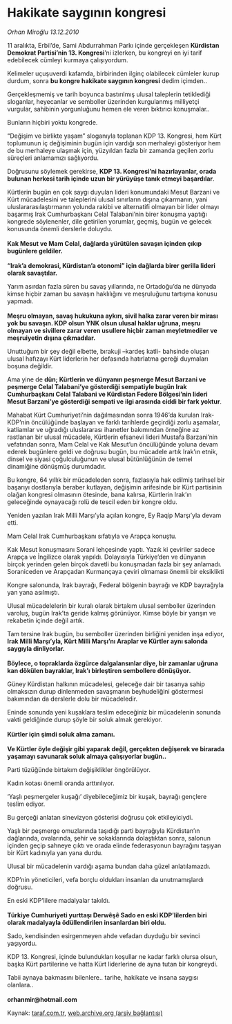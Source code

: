 # Hakikate saygının kongresi

*Orhan Miroğlu 13.12.2010*

<div class="yazi"><p>11 aralıkta, Erbil’de, Sami Abdurrahman Parkı içinde gerçekleşen <b>Kürdistan Demokrat Partisi’nin 13. Kongresi</b>’ni izlerken, bu kongreyi en iyi tarif edebilecek cümleyi kurmaya çalışıyordum.</p>
<p>Kelimeler uçuşuverdi kafamda, birbirinden ilginç olabilecek cümleler kurup durdum, sonra <b>bu kongre hakikate saygının kongresi</b> dedim içimden..</p>
<p>Gerçekleşmemiş ve tarih boyunca bastırılmış ulusal taleplerin tetiklediği sloganlar, heyecanlar ve semboller üzerinden kurgulanmış milliyetçi vurgular, sahibinin yorgunluğunu hemen ele veren bıktırıcı konuşmalar..</p>
<p>Bunların hiçbiri yoktu kongrede.</p>
<p>“Değişim ve birlikte yaşam” sloganıyla toplanan KDP 13. Kongresi, hem Kürt toplumunun iç değişiminin bugün için vardığı son merhaleyi gösteriyor hem de bu merhaleye ulaşmak için, yüzyıldan fazla bir zamanda geçilen zorlu süreçleri anlamamızı sağlıyordu.</p>
<p>Doğrusunu söylemek gerekirse, <b>KDP 13. Kongresi’ni hazırlayanlar, orada bulunan herkesi tarih içinde uzun bir yürüyüşe tanık etmeyi başardılar</b>.</p>
<p>Kürtlerin bugün en çok saygı duyulan lideri konumundaki Mesut Barzani ve Kürt mücadelesini ve taleplerini ulusal sınırların dışına çıkarmanın, yani uluslararasılaştırmanın yolunda rakibi ve alternatifi olmayan bir lider olmayı başarmış Irak Cumhurbaşkanı Celal Talabani’nin birer konuşma yaptığı kongrede söylenenler, dile getirilen yorumlar, geçmiş, bugün ve gelecek konusunda önemli derslerle doluydu.<br/><br/><b>Kak Mesut ve Mam Celal, dağlarda yürütülen savaşın içinden çıkıp bugünlere geldiler. <br/><br/></b><b>“Irak’a demokrasi, Kürdistan’a otonomi” için dağlarda birer gerilla lideri olarak savaştılar.</b></p>
<p>Yarım asırdan fazla süren bu savaş yıllarında, ne Ortadoğu’da ne dünyada kimse hiçbir zaman bu savaşın haklılığını ve meşruluğunu tartışma konusu yapmadı. <br/><br/><b>Meşru olmayan, savaş hukukuna aykırı, sivil halka zarar veren bir mirası yok bu savaşın. KDP olsun YNK olsun ulusal haklar uğruna, meşru olmayan ve sivillere zarar veren usullere hiçbir zaman meyletmediler ve meşruiyetin dışına çıkmadılar. </b></p>
<p>Unuttuğum bir şey değil elbette, bırakuji –kardeş katli- bahsinde oluşan ulusal hafızayı Kürt liderlerin her defasında hatırlatma gereği duymaları boşuna değildir. </p>
<p>Ama yine de <b>dün; Kürtlerin ve dünyanın peşmerge Mesut Barzani ve peşmerge Celal Talabani’ye gösterdiği sempatiyle bugün Irak Cumhurbaşkanı Celal Talabani ve Kürdistan Federe Bölgesi’nin lideri Mesut Barzani’ye gösterdiği sempati ve ilgi arasında ciddi bir fark yoktur</b>.</p>
<p>Mahabat Kürt Cumhuriyeti’nin dağılmasından sonra 1946’da kurulan Irak-KDP’nin öncülüğünde başlayan ve farklı tarihlerde geçirdiği zorlu aşamalar, katliamlar ve uğradığı uluslararası ihanetler bakımından örneğine az rastlanan bir ulusal mücadele, Kürtlerin efsanevi lideri Mustafa Barzani’nin vefatından sonra, Mam Celal ve Kak Mesut’un öncülüğünde yoluna devam ederek bugünlere geldi ve doğrusu bugün, bu mücadele artık Irak’ın etnik, dinsel ve siyasi çoğulculuğunun ve ulusal bütünlüğünün de temel dinamiğine dönüşmüş durumdadır.</p>
<p>Bu kongre, 64 yıllık bir mücadeleden sonra, fazlasıyla hak edilmiş tarihsel bir başarıyı dostlarıyla beraber kutlayan, değişimin arifesinde bir Kürt partisinin olağan kongresi olmasının ötesinde, bana kalırsa, Kürtlerin Irak’ın geleceğinde oynayacağı rolü de tescil eden bir kongre oldu.</p>
<p>Yeniden yazılan Irak Milli Marşı’yla açılan kongre, Ey Raqip Marşı’yla devam etti.</p>
<p>Mam Celal Irak Cumhurbaşkanı sıfatıyla ve Arapça konuştu.</p>
<p>Kak Mesut konuşmasını Sorani lehçesinde yaptı. Yazık ki çeviriler sadece Arapça ve İngilizce olarak yapıldı. Dolayısıyla Türkiye’den ve dünyanın birçok yerinden gelen birçok davetli bu konuşmadan fazla bir şey anlamadı. Soraniceden ve Arapçadan Kurmançaya çeviri olmaması önemli bir eksiklikti </p>
<p>Kongre salonunda, Irak bayrağı, Federal bölgenin bayrağı ve KDP bayrağıyla yan yana asılmıştı.</p>
<p>Ulusal mücadelelerin bir kuralı olarak birtakım ulusal semboller üzerinden varoluş, bugün Irak’ta geride kalmış görünüyor. Kimse böyle bir yarışın ve rekabetin içinde değil artık.</p>
<p>Tam tersine Irak bugün, bu semboller üzerinden birliğini yeniden inşa ediyor, <b>Irak Milli Marşı’yla, Kürt Milli Marşı’nı Araplar ve Kürtler aynı salonda saygıyla dinliyorlar. <br/><br/></b><b>Böylece, o topraklarda özgürce dalgalansınlar diye, bir zamanlar uğruna kan dökülen bayraklar, Irak’ı birleştiren sembollere dönüşüyor.</b></p>
<p>Güney Kürdistan halkının mücadelesi, geleceğe dair bir tasarıya sahip olmaksızın durup dinlenmeden savaşmanın beyhudeliğini göstermesi bakımından da derslerle dolu bir mücadeledir.</p>
<p>Eninde sonunda yeni kuşaklara teslim edeceğiniz bir mücadelenin sonunda vakti geldiğinde durup şöyle bir soluk almak gerekiyor.<br/><br/><b>Kürtler için şimdi soluk alma zamanı.<br/><br/></b><b>Ve Kürtler öyle değişir gibi yaparak değil, gerçekten değişerek ve birarada yaşamayı savunarak soluk almaya çalışıyorlar bugün..</b></p>
<p>Parti tüzüğünde birtakım değişiklikler öngörülüyor.</p>
<p>Kadın kotası önemli oranda arttırılıyor. </p>
<p>‘Yaşlı peşmergeler kuşağı’ diyebileceğimiz bir kuşak, bayrağı gençlere teslim ediyor.</p>
<p>Bu gerçeği anlatan sinevizyon gösterisi doğrusu çok etkileyiciydi.</p>
<p>Yaşlı bir peşmerge omuzlarında taşıdığı parti bayrağıyla Kürdistan’ın dağlarında, ovalarında, şehir ve sokaklarında dolaştıktan sonra, salonun içinden geçip sahneye çıktı ve orada elinde federasyonun bayrağını taşıyan bir Kürt kadınıyla yan yana durdu.</p>
<p>Ulusal bir mücadelenin vardığı aşama bundan daha güzel anlatılamazdı.</p>
<p>KDP’nin yöneticileri, vefa borçlu oldukları insanları da unutmamışlardı doğrusu.</p>
<p>En eski KDP’lilere madalyalar takıldı.<br/><br/><b>Türkiye Cumhuriyeti yurttaşı Derwêşê Sado en eski KDP’lilerden biri olarak madalyayla ödüllendirilen insanlardan biri oldu.</b></p>
<p>Sado, kendisinden esirgenmeyen ahde vefadan duyduğu bir sevinci yaşıyordu.</p>
<p>KDP 13. Kongresi, içinde bulundukları koşullar ne kadar farklı olursa olsun, başka Kürt partilerine ve hatta Kürt liderlerine de ayna tutan bir kongreydi.</p>
<p>Tabii aynaya bakmasını bilenlere.. tarihe, hakikate ve insana saygısı olanlara..<br/><br/><b>orhanmir@hotmail.com</b></p>
</div>

Kaynak: [taraf.com.tr](http://www.taraf.com.tr/orhan-miroglu/makale-hakikate-sayginin-kongresi.htm), [web.archive.org (arşiv bağlantısı)](http://web.archive.org/web/20130720212557/http://www.taraf.com.tr/orhan-miroglu/makale-hakikate-sayginin-kongresi.htm)
